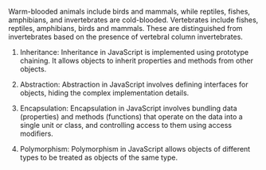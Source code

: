 Warm-blooded animals include birds and mammals, while reptiles, fishes, amphibians, and invertebrates are cold-blooded. Vertebrates include fishes, reptiles, amphibians, birds and mammals. These are distinguished from invertebrates based on the presence of vertebral column invertebrates.


1. Inheritance:
Inheritance in JavaScript is implemented using prototype chaining. It allows objects to inherit properties and methods from other objects.

2. Abstraction:
Abstraction in JavaScript involves defining interfaces for objects, hiding the complex implementation details.
3. Encapsulation:
Encapsulation in JavaScript involves bundling data (properties) and methods (functions) that operate on the data into a single unit or class, and controlling access to them using access modifiers.
4. Polymorphism:
Polymorphism in JavaScript allows objects of different types to be treated as objects of the same type.
